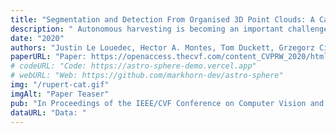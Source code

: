 ```yaml
---
title: "Segmentation and Detection From Organised 3D Point Clouds: A Case Study in Broccoli Head Detection"
description: " Autonomous harvesting is becoming an important challenge and necessity in agriculture, because of the lack of labour and the growth of population needing to be fed. Perception is a key aspect of autonomous harvesting and is very challenging due to difficult lighting conditions, limited sensing technologies, occlusions, plant growth, etc. 3D vision approaches can bring several benefits addressing the aforementioned challenges such as localisation, size estimation, occlusion handling and shape analysis. In this paper, we propose a novel approach using 3D information for detecting broccoli heads based on Convolutional Neural Networks (CNNs), exploiting the organised nature of the point clouds originating from the RGBD sensors. The proposed algorithm, tested on real-world datasets, achieves better performances than the state-of-the-art, with better accuracy and generalisation in unseen scenarios, whilst significantly reducing inference time, making it better suited for real-time in-field applications."
date: "2020"
authors: "Justin Le Louedec, Hector A. Montes, Tom Duckett, Grzegorz Cielniak"
paperURL: "Paper: https://openaccess.thecvf.com/content_CVPRW_2020/html/w5/Le_Louedec_Segmentation_and_Detection_From_Organised_3D_Point_Clouds_A_Case_CVPRW_2020_paper.html"
# codeURL: "Code: https://astro-sphere-demo.vercel.app"
# webURL: "Web: https://github.com/markhorn-dev/astro-sphere"
img: "/rupert-cat.gif"
imgAlt: "Paper Teaser"
pub: "In Proceedings of the IEEE/CVF Conference on Computer Vision and Pattern Recognition (CVPR) Workshops"
dataURL: "Data: "
---
```


